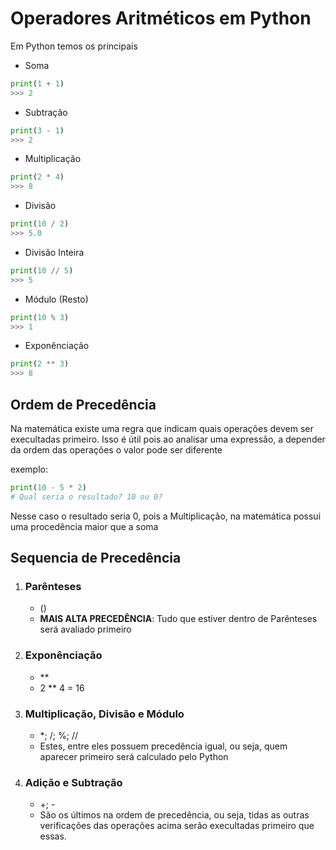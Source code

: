 # Operadores Aritméticos em Python

Em Python temos os principais

- Soma

```py
print(1 + 1)
>>> 2
```

- Subtração

```py
print(3 - 1)
>>> 2
```

- Multiplicação

```py
print(2 * 4)
>>> 8
```

- Divisão

```py
print(10 / 2)
>>> 5.0
```

- Divisão Inteira

```py
print(10 // 5)
>>> 5
```

- Módulo (Resto)

```py
print(10 % 3)
>>> 1
```

- Exponênciação

```py
print(2 ** 3)
>>> 8
```

## Ordem de Precedência

Na matemática existe uma regra que indicam quais operações devem ser execultadas primeiro. Isso é útil pois ao analisar uma expressão, a depender da ordem das operações o valor pode ser diferente

exemplo:

```py
print(10 - 5 * 2)
# Qual seria o resultado? 10 ou 0?
```

Nesse caso o resultado seria 0, pois a Multiplicação, na matemática possui uma procedência maior que a soma

## Sequencia de Precedência

1. ### Parênteses

   - ()
   - **MAIS ALTA PRECEDÊNCIA**: Tudo que estiver dentro de Parênteses será avaliado primeiro

2. ### Exponênciação

   - \*\*
   - 2 \*\* 4 = 16

3. ### Multiplicação, Divisão e Módulo

   - \*; /; %; //
   - Estes, entre eles possuem precedência igual, ou seja, quem aparecer primeiro será calculado pelo Python

4. ### Adição e Subtração

   - +; -
   - São os últimos na ordem de precedência, ou seja, tidas as outras verificações das operações acima serão execultadas primeiro que essas.
